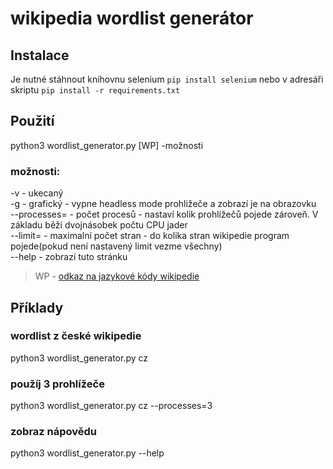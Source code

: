 # wikipedia wordlist generátor
## Instalace
Je nutné stáhnout knihovnu selenium
`pip install selenium`
nebo v adresáři skriptu
`pip install -r requirements.txt`
## Použití
python3 wordlist_generator.py [WP] -možnosti
### možnosti:
-v - ukecaný\
-g - grafický - vypne headless mode prohližeče a zobrazí je na obrazovku\
--processes= - počet procesů - nastaví kolik prohlížečů pojede zároveň. V základu běží dvojnásobek počtu CPU jader\
--limit= - maximalní počet stran - do kolika stran wikipedie program pojede(pokud není nastavený limit vezme všechny)\
--help - zobrazí tuto stránku
> WP - [odkaz na jazykové kódy wikipedie](https://en.wikipedia.org/wiki/List_of_Wikipedias#Wikipedia_edition_codes)
## Příklady
### wordlist z české wikipedie
python3 wordlist_generator.py cz
### použíj 3 prohlížeče
python3 wordlist_generator.py cz --processes=3
### zobraz nápovědu
python3 wordlist_generator.py --help
